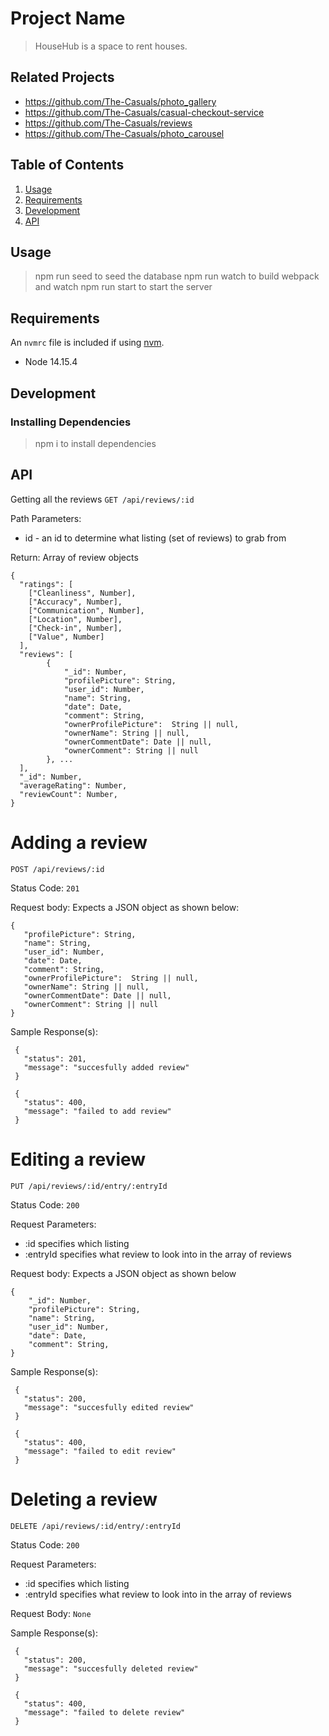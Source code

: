# Project Name

> HouseHub is a space to rent houses.

## Related Projects

  - https://github.com/The-Casuals/photo_gallery
  - https://github.com/The-Casuals/casual-checkout-service
  - https://github.com/The-Casuals/reviews
  - https://github.com/The-Casuals/photo_carousel

## Table of Contents

1. [Usage](#Usage)
2. [Requirements](#requirements)
3. [Development](#development)
4. [API](#api)

## Usage

> npm run seed to seed the database
> npm run watch to build webpack and watch
> npm run start to start the server

## Requirements

An `nvmrc` file is included if using [nvm](https://github.com/creationix/nvm).

- Node 14.15.4

## Development

### Installing Dependencies

> npm i to install dependencies

## API

Getting all the reviews
`GET /api/reviews/:id`

Path Parameters:
  * id - an id to determine what listing (set of reviews) to grab from

Return: Array of review objects

```
{
  "ratings": [
    ["Cleanliness", Number],
    ["Accuracy", Number],
    ["Communication", Number],
    ["Location", Number],
    ["Check-in", Number],
    ["Value", Number]
  ],
  "reviews": [
        {
            "_id": Number,
            "profilePicture": String,
            "user_id": Number,
            "name": String,
            "date": Date,
            "comment": String,
            "ownerProfilePicture":  String || null,
            "ownerName": String || null,
            "ownerCommentDate": Date || null,
            "ownerComment": String || null
        }, ...
  ],
  "_id": Number,
  "averageRating": Number,
  "reviewCount": Number,
}
```

# Adding a review
`POST /api/reviews/:id`

Status Code: `201`

Request body: Expects a JSON object as shown below:
 ```
 {
    "profilePicture": String,
    "name": String,
    "user_id": Number,
    "date": Date,
    "comment": String,
    "ownerProfilePicture":  String || null,
    "ownerName": String || null,
    "ownerCommentDate": Date || null,
    "ownerComment": String || null
}
 ```

 Sample Response(s):
 ```
  {
    "status": 201,
    "message": "succesfully added review"
  }
 ```
 ```
  {
    "status": 400,
    "message": "failed to add review"
  }
 ```

 # Editing a review

 `PUT /api/reviews/:id/entry/:entryId`

 Status Code: `200`

Request Parameters:
  * :id specifies which listing
  * :entryId specifies what review to look into in the array of reviews

Request body: Expects a JSON object as shown below

```
{
    "_id": Number,
    "profilePicture": String,
    "name": String,
    "user_id": Number,
    "date": Date,
    "comment": String,
}
```
 Sample Response(s):
 ```
  {
    "status": 200,
    "message": "succesfully edited review"
  }
 ```
 ```
  {
    "status": 400,
    "message": "failed to edit review"
  }
 ```

# Deleting a review

`DELETE /api/reviews/:id/entry/:entryId`

Status Code: `200`

Request Parameters:
  * :id specifies which listing
  * :entryId specifies what review to look into in the array of reviews

Request Body: `None`

 Sample Response(s):
 ```
  {
    "status": 200,
    "message": "succesfully deleted review"
  }
 ```
 ```
  {
    "status": 400,
    "message": "failed to delete review"
  }
 ```